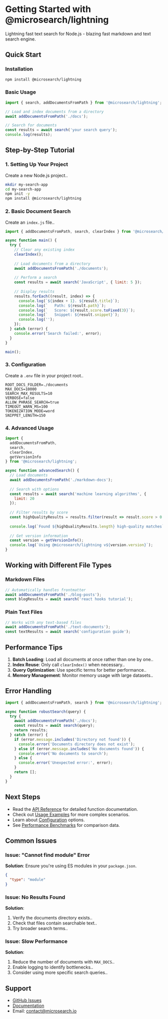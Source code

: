 # Getting Started with @microsearch/lightning

Lightning fast text search for Node.js - blazing fast markdown and text search engine.

## Quick Start

### Installation

```bash
npm install @microsearch/lightning
```

### Basic Usage

```javascript
import { search, addDocumentsFromPath } from '@microsearch/lightning';

// Load and index documents from a directory
await addDocumentsFromPath('./docs');

// Search for documents
const results = await search('your search query');
console.log(results);
```

## Step-by-Step Tutorial

### 1. Setting Up Your Project

Create a new Node.js project..

```bash
mkdir my-search-app
cd my-search-app
npm init -y
npm install @microsearch/lightning
```

### 2. Basic Document Search

Create an `index.js` file..

```javascript
import { addDocumentsFromPath, search, clearIndex } from '@microsearch/lightning';

async function main() {
  try {
    // Clear any existing index
    clearIndex();
    
    // Load documents from a directory
    await addDocumentsFromPath('./documents');
    
    // Perform a search
    const results = await search('JavaScript', { limit: 5 });
    
    // Display results
    results.forEach((result, index) => {
      console.log(`${index + 1}. ${result.title}`);
      console.log(`   Path: ${result.path}`);
      console.log(`   Score: ${result.score.toFixed(3)}`);
      console.log(`   Snippet: ${result.snippet}`);
      console.log('');
    });
  } catch (error) {
    console.error('Search failed:', error);
  }
}

main();
```

### 3. Configuration

Create a `.env` file in your project root..

```env
ROOT_DOCS_FOLDER=./documents
MAX_DOCS=10000
SEARCH_MAX_RESULTS=10
VERBOSE=false
ALLOW_PHRASE_SEARCH=true
TIMEOUT_WARN_MS=100
TOKENIZATION_MODE=word
SNIPPET_LENGTH=150
```

### 4. Advanced Usage

```javascript
import { 
  addDocumentsFromPath, 
  search, 
  clearIndex,
  getVersionInfo 
} from '@microsearch/lightning';

async function advancedSearch() {
  // Load documents
  await addDocumentsFromPath('./markdown-docs');
  
  // Search with options
  const results = await search('machine learning algorithms', {
    limit: 20
  });
  
  // Filter results by score
  const highQualityResults = results.filter(result => result.score > 0.5);
  
  console.log(`Found ${highQualityResults.length} high-quality matches`);
  
  // Get version information
  const version = getVersionInfo();
  console.log(`Using @microsearch/lightning v${version.version}`);
}
```

## Working with Different File Types

### Markdown Files

```javascript
// Automatically handles frontmatter
await addDocumentsFromPath('./blog-posts');
const blogResults = await search('react hooks tutorial');
```

### Plain Text Files

```javascript
// Works with any text-based files
await addDocumentsFromPath('./text-documents');
const textResults = await search('configuration guide');
```

## Performance Tips

1. **Batch Loading**: Load all documents at once rather than one by one..
2. **Index Reuse**: Only call `clearIndex()` when necessary..
3. **Query Optimization**: Use specific terms for better performance..
4. **Memory Management**: Monitor memory usage with large datasets..

## Error Handling

```javascript
import { addDocumentsFromPath, search } from '@microsearch/lightning';

async function robustSearch(query) {
  try {
    await addDocumentsFromPath('./docs');
    const results = await search(query);
    return results;
  } catch (error) {
    if (error.message.includes('Directory not found')) {
      console.error('Documents directory does not exist');
    } else if (error.message.includes('No documents found')) {
      console.error('No documents to search');
    } else {
      console.error('Unexpected error:', error);
    }
    return [];
  }
}
```

## Next Steps

- Read the [API Reference](./API_REFERENCE.md) for detailed function documentation.
- Check out [Usage Examples](./USAGE.md) for more complex scenarios.
- Learn about [Configuration](./USAGE.md#configuration) options.
- See [Performance Benchmarks](../benchmarks/rev000A/) for comparison data.

## Common Issues

### Issue: "Cannot find module" Error
**Solution**: Ensure you're using ES modules in your `package.json`.
```json
{
  "type": "module"
}
```

### Issue: No Results Found
**Solution**: 
1. Verify the documents directory exists..
2. Check that files contain searchable text..
3. Try broader search terms..

### Issue: Slow Performance
**Solution**:
1. Reduce the number of documents with `MAX_DOCS`..
2. Enable logging to identify bottlenecks..
3. Consider using more specific search queries..

## Support

- [GitHub Issues](https://github.com/microsearch/lightning/issues)
- [Documentation](https://github.com/microsearch/lightning#readme)
- Email: contact@microsearch.io